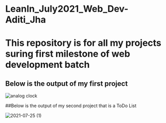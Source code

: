 # LeanIn_July2021_Web_Dev-Aditi_Jha
# This repository is for all my projects suring first milestone of web development batch
## Below is the output of my first project
![analog clock](https://user-images.githubusercontent.com/68181276/126031050-44a057b9-d0a6-43fd-97ee-e28abe243984.png)

##Below is the output of my second project that is a ToDo List

![2021-07-25 (1)](https://user-images.githubusercontent.com/68181276/126905166-a25c1a4f-8970-481a-b088-e0ca409b3a88.png)

